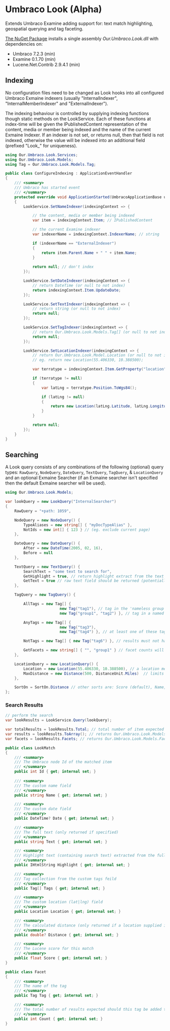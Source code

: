 # Umbraco Look (Alpha)
Extends Umbraco Examine adding support for: text match highlighting, geospatial querying and tag faceting.

[The NuGet Package](https://www.nuget.org/packages/Our.Umbraco.Look) installs a single assembly _Our.Umbraco.Look.dll_ with dependencies on: 

  * Umbraco 7.2.3 (min)
  * Examine 0.1.70 (min)
  * Lucene.Net.Contrib 2.9.4.1 (min)


## Indexing

No configuration files need to be changed as Look hooks into all configured Umbraco Exmaine indexers (usually "InternalIndexer", "InternalMemberIndexer" and "ExternalIndexer").

The indexing behaviour is controlled by supplying indexing functions though static methods on the LookService. Each of these functions at index-time will be given the IPublishedContent representation
of the content, media or member being indexed and the name of the current Exmaine Indexer. If an indexer is not set, or returns null, then that field is not indexed, otherwise the value will be indexed into an additional field (prefixed "Look_" for uniqueness).

```csharp
using Our.Umbraco.Look.Services;
using Our.Umbraco.Look.Models;
using Tag = Our.Umbraco.Look.Models.Tag;
```

```csharp
public class ConfigureIndexing : ApplicationEventHandler
{	
	/// <summary>
	/// Umbraco has started event
	/// </summary>
	protected override void ApplicationStarted(UmbracoApplicationBase umbracoApplication, ApplicationContext applicationContext)
	{		
		LookService.SetNameIndexer(indexingContext => {			

			// the content, media or member being indexed
			var item = indexingContext.Item; // IPublishedContent 

			// the current Examine indexer
			var indexerName = indexingContext.IndexerName; // string

			if (indexerName == "ExternalIndexer")
			{
				return item.Parent.Name + " " + item.Name;
			}
			
			return null; // don't index
		});

		LookService.SetDateIndexer(indexingContext => {
			// return DateTime (or null to not index)
			return indexingContext.Item.UpdateDate;
		});

		LookService.SetTextIndexer(indexingContext => {		
			// return string (or null to not index)
			return null;
		});

		LookService.SetTagIndexer(indexingContext => {
			// return Our.Umbraco.Look.Models.Tag[] (or null to not index)
			return null;
		});

		LookService.SetLocationIndexer(indexingContext => {
			// return Our.Umbraco.Look.Model.Location (or null to not index)
			// eg. return new Location(55.406330, 10.388500);		

			var terratype = indexingContext.Item.GetProperty("location").Value as Terratype.Models.Model;

			if (terratype != null)
			{
				var latLng = terratype.Position.ToWgs84();

				if (latLng != null)
				{
					return new Location(latLng.Latitude, latLng.Longitude);
				}
			}

			return null;			
		});
	}
}

```

## Searching

A Look query consists of any combinations of the following (optional) query types: `RawQuery`, `NodeQuery`, `DateQuery`, `TextQuery`, `TagQuery`, & `LocationQuery` and an optional
Exmaine Searcher (if an Exmaine searcher isn't specified then the default Exmaine searcher will be used).

```csharp
using Our.Umbraco.Look.Models;  

var lookQuery = new LookQuery("InternalSearcher")
{
	RawQuery = "+path: 1059",

	NodeQuery = new NodeQuery() {
		TypeAliases = new string[] { "myDocTypeAlias" },
		NotIds = new int[] { 123 } // (eg. exclude current page)
	},

	DateQuery = new DateQuery() {
		After = new DateTime(2005, 02, 16),
		Before = null
	},

	TextQuery = new TextQuery() {
		SearchText = "some text to search for",
		GetHighlight = true, // return highlight extract from the text field containing the search text
		GetText = true // raw text field should be returned (potentially a large document)
	},

	TagQuery = new TagQuery() {

		AllTags = new Tag[] { 
						new Tag("tag1"), // tag in the 'nameless group'
						new Tag("group1", "tag2") }, // tag in a named group

		AnyTags = new Tag[] { 
						new Tag("tag3"), 
						new Tag("tag4") }, // at least one of these tags (in name-less group) is required

		NotTags = new Tag[] { new Tag("tag6") }, // results must not have any of these tags (any tags here that are also in AllTags will cause an empty result)

		GetFacets = new string[] { "", "group1" } // facet counts will be returned for tags in the 'name-less' group and group1
	},

	LocationQuery = new LocationQuery() {
		Location = new Location(55.406330, 10.388500), // a location means distance results can be set
		MaxDistance = new Distance(500, DistanceUnit.Miles)  // limits the results to within this distance
	},

	SortOn = SortOn.Distance // other sorts are: Score (default), Name, DateAscending, DateDescending
};

```


### Search Results

```csharp
// perform the search
var lookResults = LookService.Query(lookQuery);

var totalResults = lookResults.Total; // total number of item expected in the lookResults enumerable
var results = lookResults.ToArray(); // returns Our.Umbraco.Look.Models.LookMatch[]
var facets = lookResults.Facets; // returns Our.Umbraco.Look.Models.Facet[]

public class LookMatch
{
	/// <summary>
	/// The Umbraco node Id of the matched item
	/// </summary>
	public int Id { get; internal set; }
	
	/// <summary>
	/// The custom name field
	/// </summary>
	public string Name { get; internal set; }

	/// <summary>
	/// The custom date field
	/// </summary>
	public DateTime? Date { get; internal set; }

	/// <summary>
	/// The full text (only returned if specified)
	/// </summary>
	public string Text { get; internal set; }

	/// <summary>
	/// Highlight text (containing search text) extracted from the full text
	/// </summary>
	public IHtmlString Highlight { get; internal set; }

	/// <summary>
	/// Tag collection from the custom tags feild
	/// </summary>
	public Tag[] Tags { get; internal set; }

	/// <summary>
	/// The custom location (lat|lng) field
	/// </summary>
	public Location Location { get; internal set; }

	/// <summary>
	/// The calculated distance (only returned if a location supplied in query)
	/// </summary>
	public double? Distance { get; internal set; }

	/// <summary>
	/// The Lucene score for this match
	/// </summary>
	public float Score { get; internal set; }
}

public class Facet
{
	/// <summary>
	/// The name of the tag
	/// </summary>
	public Tag Tag { get; internal set; }

	/// <summary>
	/// The total number of results expected should this tag be added to TagQuery.AllTags on the current query
	/// </summary>
	public int Count { get; internal set; }
}

```